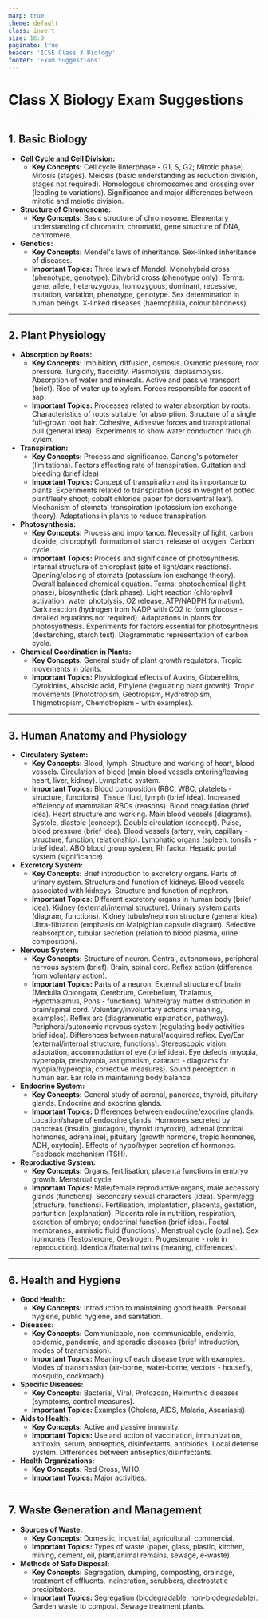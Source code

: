 ```yaml
---
marp: true
theme: default
class: invert
size: 16:9
paginate: true
header: 'ICSE Class X Biology'
footer: 'Exam Suggestions'
---
```


# Class X Biology Exam Suggestions

---

## 1. Basic Biology
*   **Cell Cycle and Cell Division:**
    *   **Key Concepts:** Cell cycle (Interphase - G1, S, G2; Mitotic phase). Mitosis (stages). Meiosis (basic understanding as reduction division, stages not required). Homologous chromosomes and crossing over (leading to variations). Significance and major differences between mitotic and meiotic division.
*   **Structure of Chromosome:**
    *   **Key Concepts:** Basic structure of chromosome. Elementary understanding of chromatin, chromatid, gene structure of DNA, centromere.
*   **Genetics:**
    *   **Key Concepts:** Mendel's laws of inheritance. Sex-linked inheritance of diseases.
    *   **Important Topics:** Three laws of Mendel. Monohybrid cross (phenotype, genotype). Dihybrid cross (phenotype only). Terms: gene, allele, heterozygous, homozygous, dominant, recessive, mutation, variation, phenotype, genotype. Sex determination in human beings. X-linked diseases (haemophilia, colour blindness).

---

## 2. Plant Physiology
*   **Absorption by Roots:**
    *   **Key Concepts:** Imbibition, diffusion, osmosis. Osmotic pressure, root pressure. Turgidity, flaccidity. Plasmolysis, deplasmolysis. Absorption of water and minerals. Active and passive transport (brief). Rise of water up to xylem. Forces responsible for ascent of sap.
    *   **Important Topics:** Processes related to water absorption by roots. Characteristics of roots suitable for absorption. Structure of a single full-grown root hair. Cohesive, Adhesive forces and transpirational pull (general idea). Experiments to show water conduction through xylem.
*   **Transpiration:**
    *   **Key Concepts:** Process and significance. Ganong's potometer (limitations). Factors affecting rate of transpiration. Guttation and bleeding (brief idea).
    *   **Important Topics:** Concept of transpiration and its importance to plants. Experiments related to transpiration (loss in weight of potted plant/leafy shoot; cobalt chloride paper for dorsiventral leaf). Mechanism of stomatal transpiration (potassium ion exchange theory). Adaptations in plants to reduce transpiration.
*   **Photosynthesis:**
    *   **Key Concepts:** Process and importance. Necessity of light, carbon dioxide, chlorophyll, formation of starch, release of oxygen. Carbon cycle.
    *   **Important Topics:** Process and significance of photosynthesis. Internal structure of chloroplast (site of light/dark reactions). Opening/closing of stomata (potassium ion exchange theory). Overall balanced chemical equation. Terms: photochemical (light phase), biosynthetic (dark phase). Light reaction (chlorophyll activation, water photolysis, O2 release, ATP/NADPH formation). Dark reaction (hydrogen from NADP with CO2 to form glucose - detailed equations not required). Adaptations in plants for photosynthesis. Experiments for factors essential for photosynthesis (destarching, starch test). Diagrammatic representation of carbon cycle.
*   **Chemical Coordination in Plants:**
    *   **Key Concepts:** General study of plant growth regulators. Tropic movements in plants.
    *   **Important Topics:** Physiological effects of Auxins, Gibberellins, Cytokinins, Abscisic acid, Ethylene (regulating plant growth). Tropic movements (Phototropism, Geotropism, Hydrotropism, Thigmotropism, Chemotropism - with examples).

---

## 3. Human Anatomy and Physiology
*   **Circulatory System:**
    *   **Key Concepts:** Blood, lymph. Structure and working of heart, blood vessels. Circulation of blood (main blood vessels entering/leaving heart, liver, kidney). Lymphatic system.
    *   **Important Topics:** Blood composition (RBC, WBC, platelets - structure, functions). Tissue fluid, lymph (brief idea). Increased efficiency of mammalian RBCs (reasons). Blood coagulation (brief idea). Heart structure and working. Main blood vessels (diagrams). Systole, diastole (concept). Double circulation (concept). Pulse, blood pressure (brief idea). Blood vessels (artery, vein, capillary - structure, function, relationship). Lymphatic organs (spleen, tonsils - brief idea). ABO blood group system, Rh factor. Hepatic portal system (significance).
*   **Excretory System:**
    *   **Key Concepts:** Brief introduction to excretory organs. Parts of urinary system. Structure and function of kidneys. Blood vessels associated with kidneys. Structure and function of nephron.
    *   **Important Topics:** Different excretory organs in human body (brief idea). Kidney (external/internal structure). Urinary system parts (diagram, functions). Kidney tubule/nephron structure (general idea). Ultra-filtration (emphasis on Malpighian capsule diagram). Selective reabsorption, tubular secretion (relation to blood plasma, urine composition).
*   **Nervous System:**
    *   **Key Concepts:** Structure of neuron. Central, autonomous, peripheral nervous system (brief). Brain, spinal cord. Reflex action (difference from voluntary action).
    *   **Important Topics:** Parts of a neuron. External structure of brain (Medulla Oblongata, Cerebrum, Cerebellum, Thalamus, Hypothalamus, Pons - functions). White/gray matter distribution in brain/spinal cord. Voluntary/involuntary actions (meaning, examples). Reflex arc (diagrammatic explanation, pathway). Peripheral/autonomic nervous system (regulating body activities - brief idea). Differences between natural/acquired reflex. Eye/Ear (external/internal structure, functions). Stereoscopic vision, adaptation, accommodation of eye (brief idea). Eye defects (myopia, hyperopia, presbyopia, astigmatism, cataract - diagrams for myopia/hyperopia, corrective measures). Sound perception in human ear. Ear role in maintaining body balance.
*   **Endocrine System:**
    *   **Key Concepts:** General study of adrenal, pancreas, thyroid, pituitary glands. Endocrine and exocrine glands.
    *   **Important Topics:** Differences between endocrine/exocrine glands. Location/shape of endocrine glands. Hormones secreted by pancreas (insulin, glucagon), thyroid (thyroxin), adrenal (cortical hormones, adrenaline), pituitary (growth hormone, tropic hormones, ADH, oxytocin). Effects of hypo/hyper secretion of hormones. Feedback mechanism (TSH).
*   **Reproductive System:**
    *   **Key Concepts:** Organs, fertilisation, placenta functions in embryo growth. Menstrual cycle.
    *   **Important Topics:** Male/female reproductive organs, male accessory glands (functions). Secondary sexual characters (idea). Sperm/egg (structure, functions). Fertilisation, implantation, placenta, gestation, parturition (explanation). Placenta role in nutrition, respiration, excretion of embryo; endocrinal function (brief idea). Foetal membranes, amniotic fluid (functions). Menstrual cycle (outline). Sex hormones (Testosterone, Oestrogen, Progesterone - role in reproduction). Identical/fraternal twins (meaning, differences).

---

## 6. Health and Hygiene
*   **Good Health:**
    *   **Key Concepts:** Introduction to maintaining good health. Personal hygiene, public hygiene, and sanitation.
*   **Diseases:**
    *   **Key Concepts:** Communicable, non-communicable, endemic, epidemic, pandemic, and sporadic diseases (brief introduction, modes of transmission).
    *   **Important Topics:** Meaning of each disease type with examples. Modes of transmission (air-borne, water-borne, vectors - housefly, mosquito, cockroach).
*   **Specific Diseases:**
    *   **Key Concepts:** Bacterial, Viral, Protozoan, Helminthic diseases (symptoms, control measures).
    *   **Important Topics:** Examples (Cholera, AIDS, Malaria, Ascariasis).
*   **Aids to Health:**
    *   **Key Concepts:** Active and passive immunity.
    *   **Important Topics:** Use and action of vaccination, immunization, antitoxin, serum, antiseptics, disinfectants, antibiotics. Local defense system. Differences between antiseptics/disinfectants.
*   **Health Organizations:**
    *   **Key Concepts:** Red Cross, WHO.
    *   **Important Topics:** Major activities.

---

## 7. Waste Generation and Management
*   **Sources of Waste:**
    *   **Key Concepts:** Domestic, industrial, agricultural, commercial.
    *   **Important Topics:** Types of waste (paper, glass, plastic, kitchen, mining, cement, oil, plant/animal remains, sewage, e-waste).
*   **Methods of Safe Disposal:**
    *   **Key Concepts:** Segregation, dumping, composting, drainage, treatment of effluents, incineration, scrubbers, electrostatic precipitators.
    *   **Important Topics:** Segregation (biodegradable, non-biodegradable). Garden waste to compost. Sewage treatment plants.

